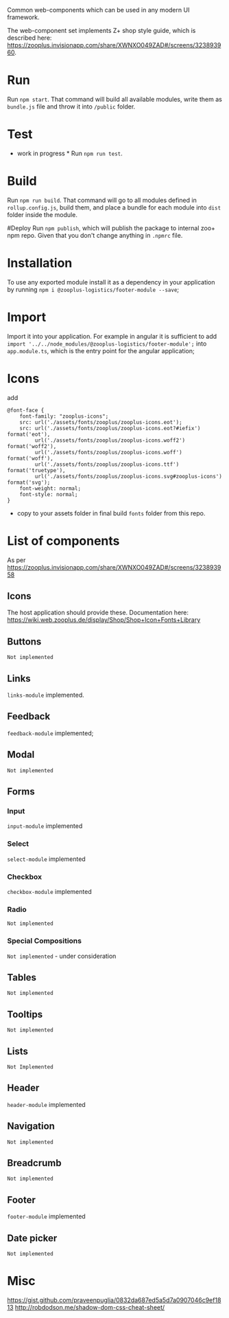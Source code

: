 Common web-components which can be used in any modern UI framework.

The web-component set implements Z+ shop style guide, which is described here: https://zooplus.invisionapp.com/share/XWNXO049ZAD#/screens/323893960.

# Run
Run `npm start`. That command will build all available modules, write them as `bundle.js` file and throw it into `/public` folder.

# Test
* work in progress *
Run `npm run test`.

# Build
Run `npm run build`. That command will go to all modules defined in `rollup.config.js`, build them, and place a bundle for each module into `dist` folder inside the module.

#Deploy
Run `npm publish`, which will publish the package to internal zoo+ npm repo. Given that you don't change anything in `.npmrc` file.

# Installation
To use any exported module install it as a dependency in your application by running `npm i @zooplus-logistics/footer-module --save`;

# Import
Import it into your application. For example in angular it is sufficient to add `import '../../node_modules/@zooplus-logistics/footer-module';` into `app.module.ts`, which is the entry point for the angular application;

# Icons
add 
```
@font-face {
    font-family: "zooplus-icons";
    src: url('./assets/fonts/zooplus/zooplus-icons.eot');
    src: url('./assets/fonts/zooplus/zooplus-icons.eot?#iefix') format('eot'),
         url('./assets/fonts/zooplus/zooplus-icons.woff2') format('woff2'),
         url('./assets/fonts/zooplus/zooplus-icons.woff') format('woff'),
         url('./assets/fonts/zooplus/zooplus-icons.ttf') format('truetype'),
         url('./assets/fonts/zooplus/zooplus-icons.svg#zooplus-icons') format('svg');
    font-weight: normal;
    font-style: normal;
}
```
+ copy to your assets folder in final build `fonts` folder from this repo.

# List of components
As per https://zooplus.invisionapp.com/share/XWNXO049ZAD#/screens/323893958

## Icons
The host application should provide these. Documentation here: https://wiki.web.zooplus.de/display/Shop/Shop+Icon+Fonts+Library

## Buttons
`Not implemented`

## Links
`links-module` implemented.

## Feedback
`feedback-module` implemented;

## Modal
`Not implemented`

## Forms
### Input
`input-module` implemented

### Select
`select-module` implemented

### Checkbox
`checkbox-module` implemented

### Radio
`Not implemented`

### Special Compositions
`Not implemented` - under consideration

## Tables
`Not implemented`

## Tooltips
`Not implemented`

## Lists 
`Not Implemented`

## Header
`header-module` implemented

## Navigation
`Not implemented`

## Breadcrumb
`Not implemented`

## Footer
`footer-module` implemented

## Date picker
`Not implemented`

# Misc
https://gist.github.com/praveenpuglia/0832da687ed5a5d7a0907046c9ef1813
http://robdodson.me/shadow-dom-css-cheat-sheet/